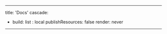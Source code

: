 
---
title: 'Docs'
cascade:
  - build:
    list : local
    publishResources: false
    render: never

---
